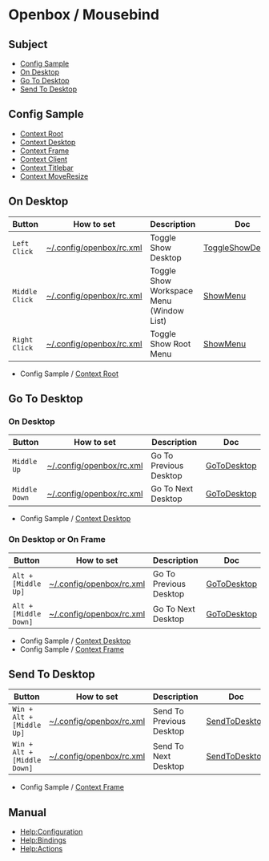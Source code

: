 
# Openbox / Mousebind


## Subject

* [Config Sample](#config-sample)
* [On Desktop](#on-desktop)
* [Go To Desktop](#go-to-desktop)
* [Send To Desktop](#send-to-desktop)


## Config Sample

* [Context Root](config/openbox/openbox-gen-rc/Section/Mousebind/Root.php)
* [Context Desktop](config/openbox/openbox-gen-rc/Section/Mousebind/Desktop.php)
* [Context Frame](config/openbox/openbox-gen-rc/Section/Mousebind/Frame.php)
* [Context Client](config/openbox/openbox-gen-rc/Section/Mousebind/Client.php)
* [Context Titlebar](config/openbox/openbox-gen-rc/Section/Mousebind/Titlebar.php)
* [Context MoveResize](config/openbox/openbox-gen-rc/Section/Mousebind/MoveResize.php)


## On Desktop

| Button | How to set | Description | Doc |
| --- | --- | --- | --- |
| `Left Click` | [~/.config/openbox/rc.xml](config/openbox/rc.xml#L) | Toggle Show Desktop | [ToggleShowDesktop](http://openbox.org/wiki/Help:Actions#ToggleShowDesktop) |
| `Middle Click` | [~/.config/openbox/rc.xml](config/openbox/rc.xml#L) | Toggle Show Workspace Menu (Window List) | [ShowMenu](http://openbox.org/wiki/Help:Actions#ShowMenu) |
| `Right Click` | [~/.config/openbox/rc.xml](config/openbox/rc.xml#L) | Toggle Show Root Menu  | [ShowMenu](http://openbox.org/wiki/Help:Actions#ShowMenu) |


* Config Sample / [Context Root](config/openbox/openbox-gen-rc/Section/Mousebind/Root.php)


## Go To Desktop

### On Desktop

| Button | How to set | Description | Doc |
| --- | --- | --- | --- |
| `Middle Up` | [~/.config/openbox/rc.xml](config/openbox/rc.xml#L) | Go To Previous Desktop | [GoToDesktop](http://openbox.org/wiki/Help:Actions#GoToDesktop) |
| `Middle Down` | [~/.config/openbox/rc.xml](config/openbox/rc.xml#L) | Go To Next Desktop | [GoToDesktop](http://openbox.org/wiki/Help:Actions#GoToDesktop) |

* Config Sample / [Context Desktop](config/openbox/openbox-gen-rc/Section/Mousebind/Desktop.php)


### On Desktop or On Frame

| Button | How to set | Description | Doc |
| --- | --- | --- | --- |
| `Alt + [Middle Up]` | [~/.config/openbox/rc.xml](config/openbox/rc.xml#L) | Go To Previous Desktop | [GoToDesktop](http://openbox.org/wiki/Help:Actions#GoToDesktop) |
| `Alt + [Middle Down]` | [~/.config/openbox/rc.xml](config/openbox/rc.xml#L) | Go To Next Desktop | [GoToDesktop](http://openbox.org/wiki/Help:Actions#GoToDesktop) |

* Config Sample / [Context Desktop](config/openbox/openbox-gen-rc/Section/Mousebind/Desktop.php)
* Config Sample / [Context Frame](config/openbox/openbox-gen-rc/Section/Mousebind/Frame.php)


## Send To Desktop

| Button | How to set | Description | Doc |
| --- | --- | --- | --- |
| `Win + Alt + [Middle Up]` | [~/.config/openbox/rc.xml](config/openbox/rc.xml#L) | Send To Previous Desktop | [SendToDesktop](http://openbox.org/wiki/Help:Actions#SendToDesktop) |
| `Win + Alt + [Middle Down]` | [~/.config/openbox/rc.xml](config/openbox/rc.xml#L) | Send To Next Desktop | [SendToDesktop](http://openbox.org/wiki/Help:Actions#SendToDesktop) |

* Config Sample / [Context Frame](config/openbox/openbox-gen-rc/Section/Mousebind/Frame.php)




## Manual

* [Help:Configuration](http://openbox.org/wiki/Help:Configuration#Mouse)
* [Help:Bindings](http://openbox.org/wiki/Help:Bindings#Mouse_bindings)
* [Help:Actions](http://openbox.org/wiki/Help:Actions#ShowMenu)
